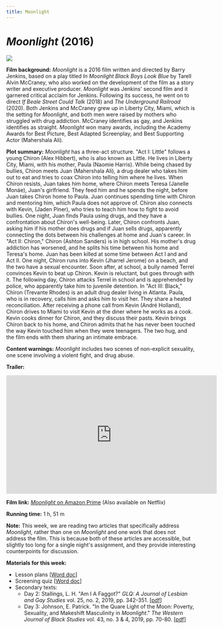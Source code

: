 ```yaml
---
title: Moonlight
---
```

# *Moonlight* (2016)

<a href="https://images-na.ssl-images-amazon.com/images/I/91PbfpzX5uL._AC_SL1500_.jpg">
<img src="https://images-na.ssl-images-amazon.com/images/I/91PbfpzX5uL._AC_SL1500_.jpg" class="poster">
</a>

**Film background:**
*Moonlight* is a 2016 film written and directed by Barry Jenkins, based on a play titled *In Moonlight Black Boys Look Blue* by Tarell Alvin McCraney, who also worked on the development of the film as a story writer and executive producer. *Moonlight* was Jenkins' second film and it garnered critical acclaim for Jenkins. Following its success, he went on to direct *If Beale Street Could Talk* (2018) and *The Underground Railroad* (2020). Both Jenkins and McCraney grew up in Liberty City, Miami, which is the setting for *Moonlight*, and both men were raised by mothers who struggled with drug addiction. McCraney identifies as gay, and Jenkins identifies as straight. *Moonlight* won many awards, including the Academy Awards for Best Picture, Best Adapted Screenplay, and Best Supporting Actor (Mahershala Ali).

**Plot summary:**
*Moonlight* has a three-act structure. "Act I: Little" follows a young Chiron (Alex Hibbert), who is also known as Little. He lives in Liberty City, Miami, with his mother, Paula (Naomie Harris). While being chased by bullies, Chiron meets Juan (Mahershala Ali), a drug dealer who takes him out to eat and tries to coax Chiron into telling him where he lives. When Chiron resists, Juan takes him home, where Chiron meets Teresa (Janelle Monáe), Juan's girlfriend. They feed him and he spends the night, before Juan takes Chiron home to Paula. Juan continues spending time with Chiron and mentoring him, which Paula does not approve of. Chiron also connects with Kevin, (Jaden Piner), who tries to teach him how to fight to avoid bullies. One night, Juan finds Paula using drugs, and they have a confrontation about Chiron's well-being. Later, Chiron confronts Juan, asking him if his mother does drugs and if Juan sells drugs, apparently connecting the dots between his challenges at home and Juan's career. In "Act II: Chiron," Chiron (Ashton Sanders) is in high school. His mother's drug addiction has worsened, and he splits his time between his home and Teresa's home. Juan has been killed at some time between Act I and and Act II. One night, Chiron runs into Kevin (Jharrel Jerome) on a beach, and the two have a sexual encounter. Soon after, at school, a bully named Terrel convinces Kevin to beat up Chiron. Kevin is reluctant, but goes through with it. The following day, Chiron attacks Terrel in school and is apprehended by police, who apparently take him to juvenile detention. In "Act III: Black," Chiron (Trevante Rhodes) is an adult drug dealer living in Atlanta. Paula, who is in recovery, calls him and asks him to visit her. They share a heated reconciliation. After receiving a phone call from Kevin (André Holland), Chiron drives to Miami to visit Kevin at the diner where he works as a cook. Kevin cooks dinner for Chiron, and they discuss their pasts. Kevin brings Chiron back to his home, and Chiron admits that he has never been touched the way Kevin touched him when they were teenagers. The two hug, and the film ends with them sharing an intimate embrace.

**Content warnings:**
*Moonlight* includes two scenes of non-explicit sexuality, one scene involving a violent fight, and drug abuse.

**Trailer:**
<div class="video-container">
<iframe width="560" height="315" src="https://www.youtube.com/embed/9NJj12tJzqc" frameborder="0" allow="accelerometer; autoplay; clipboard-write; encrypted-media; gyroscope; picture-in-picture" allowfullscreen></iframe>
</div>

**Film link:** [*Moonlight* on Amazon Prime](https://www.amazon.com/Moonlight-Mahershala-Ali/dp/B01MU9CMGJ) (Also available on Netflix)

**Running time:** 1 h, 51 m

**Note:** This week, we are reading two articles that specifically address *Moonlight,* rather than one on *Moonlight* and one work that does not address the film. This is because both of these articles are accessible, but slightly too long for a single night's assignment, and they provide interesting counterpoints for discussion.

**Materials for this week:**
* Lesson plans [<a href="/modules/unit 2: drama/Moonlight LP.docx" download>Word doc</a>]
* Screening quiz [<a href="/modules/unit 2: drama/Moonlight Quiz.docx" download>Word doc</a>]
* Secondary texts:
    * Day 2: Stallings, L. H. "Am I A Faggot?" *GLQ: A Journal of Lesbian and Gay Studies* vol. 25, no. 2, 2019, pp. 342-351. [<a href="/modules/unit 2: drama/Am I A Faggot.pdf" download>pdf</a>]
    * Day 3: Johnson, E. Patrick. "In the Quare Light of the Moon: Poverty, Sexuality, and Makeshift Masculinity in *Moonlight*." *The Western Journal of Black Studies* vol. 43, no. 3 & 4, 2019, pp. 70-80. [<a href="/modules/unit 2: drama/In the Quare Light of the Moon.pdf" download>pdf</a>]
